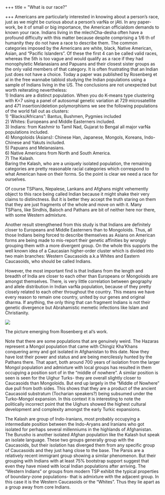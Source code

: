 +++
title = "What is our race?"

+++
Americans are particularly interested in knowing about a person’s race,
just as we might be curious about a person’s varNa or jAti. In any
paper-work, be it of small or big importance, the American officialdom
demands to known your race. Indians living in the mlechCha-desha often
have a profound difficulty with this matter because despite comprising a
1/6 th of humanity they do not have a race to describe them. The common
categories imposed by the Americans are white, black, Native American,
Asian, and “Pacific Islanders”. Of these the first 4 can be called valid
races, whereas the 5th is too vague and would qualify as a race if they
had monophyletic Melanasians and Papuans and their closest sister groups
as the only valid members of that category. It is often frustrating that
an Indian just does not have a choice. Today a paper was published by
Rosenberg et al in the free wannabe tabloid studying the Indian
populations using a sample of Indians living in the US. The conclusions
are not unexpected but worth reiterating nevertheless:  
1\) Indians are a distinct population. When you do K-means type
clustering with K=7 using a panel of autosomal genetic variation at 729
microsatellite and 471 insertion/deletion polymorphisms we see the
following populations of the world fall out as clusters:  
1\) “Blacks/Africans”: Bantus, Bushmen, Pygmies included  
2\) Whites: Europeans and Middle Easterners included.  
3\) Indians: from Kashmir to Tamil Nad, Gujarat to Bengal all major
varNa populations included.  
4\) Mongoloids (Asians): Chinese Han, Japanese, Mongols, Koreans,
Indo-Chinese and Yakuts included.  
5\) Papuans and Melanasians.  
6\) Native Americans from North and South America.  
7\) The Kalash.  
Baring the Kalash, who are a uniquely isolated population, the remaining
categories are pretty reasonable racial categories which correspond to
what American have on their forms. So the point is clear we need a race
for ourselves.

Of course TSPians, Nepalese, Lankans and Afghans might vehemently object
to this race being called Indian because it might shake their very
claims to distinctness. But it is better they accept the truth staring
on them that they are just fragments of the whole and move on with it.
Many TSPians, like Sindhis, Baloch and Pathans are bit of neither here
nor there, with some Western admixture.

Another result strengthened from this study is that Indians are
definitely closer to Europeans and Middle Easterners than to Mongoloids.
Thus, all those Indians being forced to describe themselves as Asians on
American forms are being made to mis-report their genetic affinities by
wrongly grouping them with a more divergent group. On the whole this
supports the well known idea of a Caucasian higher-order cluster which
is divided into two main branches: Western Caucasoids a.k.a Whites and
Eastern Caucasoids, who should be called Indians.

However, the most important find is that Indians from the length and
breadth of India are closer to each other than Europeans or Mongoloids
are amongst themselves. There, is very little correlation between
geography and allele distribution in Indian varNa population, because of
they pretty closely related to each other throughout the country. This
means we have every reason to remain one country, united by our genes
and original dharma. If anything, the only thing that can fragment
Indians is not their genetic divergence but Abrahamistic memetic
infections like Islam and Christianity.

[![](https://i2.wp.com/bp3.blogger.com/_ZhvcTTaaD_4/RY1szO6AkuI/AAAAAAAAAAY/vFLi7oy9VUE/s320/indian_race.jpg)](http://bp3.blogger.com/_ZhvcTTaaD_4/RY1szO6AkuI/AAAAAAAAAAY/vFLi7oy9VUE/s1600-h/indian_race.jpg)

The picture emerging from Rosenberg et al’s work.

Note that there are some populations that are genuinely weird. The
Hazaras represent a Mongol population that came with Chingiz Kha’Khans
conquering army and got isolated in Afghanistan to this date. Now they
have lost their power and status and are being mercilessly hunted by the
Pathans there. That apart, both around 700 years of isolation from the
larger Mongol population and admixture with local groups has resulted in
them occupying a position sort of in the “middle of nowhere”. A similar
position is seen is seen for the Uighur Turks- they are overall slightly
closer to Caucasoids than Mongoloids. But end up largely in the “Middle
of Nowhere” due pull from both sides. This shows that they are a product
of the ancient Caucasoid substratum (Tocharian speakers?) being subsumed
under the Turko-Mongol expansion. In this context it is interesting to
note the politically incorrect point that the Uighurs showed the highest
cultural development and complexity amongst the early Turkic expansions.

The Kalash are group of Indo-Iranians, most probably occupying a
intermediate position between the Indo-Aryans and Iranians who got
isolated for perhaps several millenniums in the highlands of
Afghanistan. The Burusho is another isolated Afghan population like the
Kalash but speak an isolate language. These two groups generally group
with the Caucasoids, but their isolation has diverged them from any
specific group of Caucasoids and they just hang close to the base. The
Parsis are a relatively recent immigrant group showing a similar
phenomenon. But their grouping with Indians with at least 75% bootstrap
support suggest that even they have mixed with local Indian populations
after arriving. The “Western Indians” or groups from modern TSP exhibit
the typical properties of boundary-zone populations- that is admixture
with the adjacent group. In this case it is the Western Caucasoids or
the “Whites”. Thus they lie apart as a group away from core Indians.

